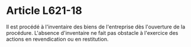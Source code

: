 # Article L621-18

Il est procédé à l'inventaire des biens de l'entreprise dès l'ouverture de la procédure.   L'absence d'inventaire ne fait pas obstacle à l'exercice des actions en revendication ou en restitution.